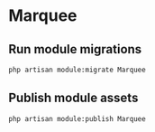 # Marquee



## Run module migrations

```sh
php artisan module:migrate Marquee
```



## Publish module assets

```sh
php artisan module:publish Marquee
```


